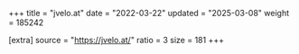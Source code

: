+++
title = "jvelo.at"
date = "2022-03-22"
updated = "2025-03-08"
weight = 185242

[extra]
source = "https://jvelo.at/"
ratio = 3
size = 181
+++
